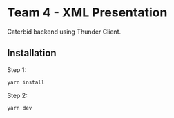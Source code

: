 # Team 4 - XML Presentation

Caterbid backend using Thunder Client.

## Installation
Step 1: 

```bash
yarn install
```

Step 2: 

```bash
yarn dev
```
